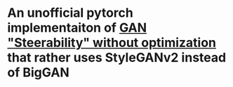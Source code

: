 
# An unofficial pytorch implementaiton of [GAN "Steerability" without optimization](https://arxiv.org/pdf/2012.05328.pdf) that rather uses StyleGANv2 instead of BigGAN
